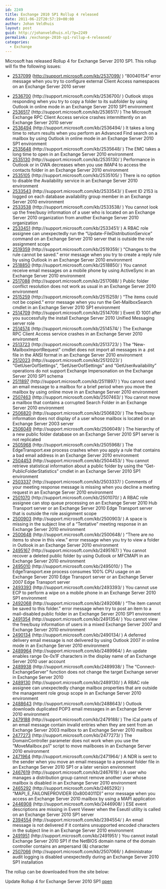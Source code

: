```yaml
---
id: 2249
title: Exchange 2010 SP1 Rollup 4 released
date: 2011-06-22T20:57:19+00:00
author: Johan Veldhuis
layout: post
guid: http://johanveldhuis.nl/?p=2249
permalink: /exchange-2010-sp1-rollup-4-released/
categories:
  - Exchange
---
```

Microsoft has released Rollup 4 for Exchange Server 2010 SP1. This rollup will fix the following issues:

  * [2537099](http://support.microsoft.com/kb/2537099) (http://support.microsoft.com/kb/2537099/ ) &#8220;80040154&#8221; error message when you try to configure external Client Access namespaces on an Exchange Server 2010 server
  * <div>
      <a href="http://support.microsoft.com/kb/2536700">2536700</a> (http://support.microsoft.com/kb/2536700/ ) Outlook stops responding when you try to copy a folder to its subfolder by using Outlook in online mode in an Exchange Server 2010 SP1 environment
    </div>

  * <div>
      <a href="http://support.microsoft.com/kb/2536517">2536517</a> (http://support.microsoft.com/kb/2536517/ ) The Microsoft Exchange RPC Client Access service crashes intermittently on an Exchange Server 2010 server
    </div>

  * <div>
      <a href="http://support.microsoft.com/kb/2536494">2536494</a> (http://support.microsoft.com/kb/2536494/ ) It takes a long time to return results when you perform an Advanced Find search on a mailbox by using Outlook in online mode in an Exchange Server 2010 SP1 environment
    </div>

  * <div>
      <a href="http://support.microsoft.com/kb/2535648">2535648</a> (http://support.microsoft.com/kb/2535648/ ) The EMC takes a long time to open in an Exchange Server 2010 environment
    </div>

  * <div>
      <a href="http://support.microsoft.com/kb/2535130">2535130</a> (http://support.microsoft.com/kb/2535130/ ) Performance in Outlook or in OWA decreases when you use IMAP4 to access the contacts folder in an Exchange Server 2010 environment
    </div>

  * <div>
      <a href="http://support.microsoft.com/kb/2535105">2535105</a> (http://support.microsoft.com/kb/2535105/ ) There is no option to disable the Availability service in an Exchange Server 2010 environment
    </div>

  * <div>
      <a href="http://support.microsoft.com/kb/2533543">2533543</a> (http://support.microsoft.com/kb/2533543/ ) Event ID 2153 is logged on each database availability group member in an Exchange Server 2010 environment
    </div>

  * <div>
      <a href="http://support.microsoft.com/kb/2533538">2533538</a> (http://support.microsoft.com/kb/2533538/ ) You cannot look up the free/busy information of a user who is located on an Exchange Server 2010 organization from another Exchange Server 2010 organization
    </div>

  * <div>
      <a href="http://support.microsoft.com/kb/2533451">2533451</a> (http://support.microsoft.com/kb/2533451/ ) A RBAC role assignee can unexpectedly run the &#8220;Update-FileDistributionService&#8221; command on an Exchange Server 2010 server that is outside the role assignment scope
    </div>

  * <div>
      <a href="http://support.microsoft.com/kb/2519359">2519359</a> (http://support.microsoft.com/kb/2519359/ ) &#8220;Changes to the rule cannot be saved.&#8221; error message when you try to create a reply rule by using Outlook in an Exchange Server 2010 environment
    </div>

  * <div>
      <a href="http://support.microsoft.com/kb/2518850">2518850</a> (http://support.microsoft.com/kb/2518850/ ) You cannot receive email messages on a mobile phone by using ActiveSync in an Exchange Server 2010 environment
    </div>

  * <div>
      <a href="http://support.microsoft.com/kb/2517088">2517088</a> (http://support.microsoft.com/kb/2517088/ ) Public folder conflict resolution does not work as usual in an Exchange Server 2010 environment
    </div>

  * <div>
      <a href="http://support.microsoft.com/kb/2515259">2515259</a> (http://support.microsoft.com/kb/2515259/ ) &#8220;The items could not be copied.&#8221; error message when you run the Get-MailboxSearch cmdlet in an Exchange Server 2010 SP1 environment
    </div>

  * <div>
      <a href="http://support.microsoft.com/kb/2514709">2514709</a> (http://support.microsoft.com/kb/2514709/ ) Event ID 1001 after you successfully the install Exchange Server 2010 Unified Messaging server role
    </div>

  * <div>
      <a href="http://support.microsoft.com/kb/2514574">2514574</a> (http://support.microsoft.com/kb/2514574/ ) The Exchange RPC Client Access service crashes in an Exchange Server 2010 environment
    </div>

  * <div>
      <a href="http://support.microsoft.com/kb/2513723">2513723</a> (http://support.microsoft.com/kb/2513723/ ) The &#8220;New-MailboxImportRequest&#8221; cmdlet does not import all messages in a .pst file in the ANSI format in an Exchange Server 2010 environment
    </div>

  * <div>
      <a href="http://support.microsoft.com/kb/2512023">2512023</a> (http://support.microsoft.com/kb/2512023/ ) &#8220;GetUserOofSettings&#8221;, &#8220;SetUserOofSettings&#8221; and &#8220;GetUserAvailability&#8221; operations do not support Exchange Impersonation on the Exchange Server 2010 SP1 schema
    </div>

  * <div>
      <a href="http://support.microsoft.com/kb/2511897">2511897</a> (http://support.microsoft.com/kb/2511897/ ) You cannot send an email message to a mailbox for a brief period when you move the mailbox by using online move in an Exchange Server 2010 environment
    </div>

  * <div>
      <a href="http://support.microsoft.com/kb/2507463">2507463</a> (http://support.microsoft.com/kb/2507463/ ) You cannot move a mailbox that contains a corrupted Search Folder in an Exchange Server 2010 environment
    </div>

  * <div>
      <a href="http://support.microsoft.com/kb/2506820">2506820</a> (http://support.microsoft.com/kb/2506820/ ) The free/busy information does not display of a user whose mailbox is located on an Exchange Server 2003 server
    </div>

  * <div>
      <a href="http://support.microsoft.com/kb/2506049">2506049</a> (http://support.microsoft.com/kb/2506049/ ) The hierarchy of a new public folder database on an Exchange Server 2010 SP1 server is not replicated
    </div>

  * <div>
      <a href="http://support.microsoft.com/kb/2505968">2505968</a> (http://support.microsoft.com/kb/2505968/ ) The EdgeTransport.exe process crashes when you apply a rule that contains a bad email address in an Exchange Server 2010 environment
    </div>

  * <div>
      <a href="http://support.microsoft.com/kb/2504453">2504453</a> (http://support.microsoft.com/kb/2504453/ ) You cannot retrieve statistical information about a public folder by using the &#8220;Get-PublicFolderStatistics&#8221; cmdlet in an Exchange Server 2010 SP1 environment
    </div>

  * <div>
      <a href="http://support.microsoft.com/kb/2503337">2503337</a> (http://support.microsoft.com/kb/2503337/ ) Comments of your meeting response message is missing when you decline a meeting request in an Exchange Server 2010 environment
    </div>

  * <div>
      <a href="http://support.microsoft.com/kb/2501070">2501070</a> (http://support.microsoft.com/kb/2501070/ ) A RBAC role assignee can stop queue processing on an Exchange Server 2010 Hub Transport server or an Exchange Server 2010 Edge Transport server that is outside the role assignment scope
    </div>

  * <div>
      <a href="http://support.microsoft.com/kb/2500903">2500903</a> (http://support.microsoft.com/kb/2500903/ ) A space is missing in the subject line of a &#8220;Tentative&#8221; meeting response in an Exchange Server 2010 environment
    </div>

  * <div>
      <a href="http://support.microsoft.com/kb/2500648">2500648</a> (http://support.microsoft.com/kb/2500648/ ) &#8220;There are no items to show in this view.&#8221; error message when you try to view a folder in Outlook in an Exchange Server 2010 environment
    </div>

  * <div>
      <a href="http://support.microsoft.com/kb/2495167">2495167</a> (http://support.microsoft.com/kb/2495167/ ) You cannot recover a deleted public folder by using Outlook or MFCMAPI in an Exchange Server 2010 environment
    </div>

  * <div>
      <a href="http://support.microsoft.com/kb/2495010">2495010</a> (http://support.microsoft.com/kb/2495010/ ) The EdgeTransport.exe process consumes 100% CPU usage on an Exchange Server 2010 Edge Transport server or an Exchange Server 2007 Edge Transport server
    </div>

  * <div>
      <a href="http://support.microsoft.com/kb/2493393">2493393</a> (http://support.microsoft.com/kb/2493393/ ) You cannot use ECP to perform a wipe on a mobile phone in an Exchange Server 2010 SP1 environment
    </div>

  * <div>
      <a href="http://support.microsoft.com/kb/2492068">2492068</a> (http://support.microsoft.com/kb/2492068/ ) &#8220;The item cannot be saved to this folder.&#8221; error message when try to post an item to a mail-disabled public folder in an Exchange Server 2010 SP1 environment
    </div>

  * <div>
      <a href="http://support.microsoft.com/kb/2491354">2491354</a> (http://support.microsoft.com/kb/2491354/ ) You cannot view the free/busy information of users in a mixed Exchange Server 2007 and Exchange Server 2010 environment
    </div>

  * <div>
      <a href="http://support.microsoft.com/kb/2490134">2490134</a> (http://support.microsoft.com/kb/2490134/ ) A deferred delivery email message is not delivered by using Outlook 2007 in online mode in an Exchange Server 2010 environment
    </div>

  * <div>
      <a href="http://support.microsoft.com/kb/2489964">2489964</a> (http://support.microsoft.com/kb/2489964/ ) An update enables range 0x-0x1F characters in the display name of an Exchange Server 2010 user account
    </div>

  * <div>
      <a href="http://support.microsoft.com/kb/2489938">2489938</a> (http://support.microsoft.com/kb/2489938/ ) The &#8220;Connect-ExchangeServer&#8221; function does not change the target Exchange server in Exchange Server 2010
    </div>

  * <div>
      <a href="http://support.microsoft.com/kb/2489130">2489130</a> (http://support.microsoft.com/kb/2489130/ ) A RBAC role assignee can unexpectedly change mailbox properties that are outside the management role group scope in an Exchange Server 2010 environment
    </div>

  * <div>
      <a href="http://support.microsoft.com/kb/2488643">2488643</a> (http://support.microsoft.com/kb/2488643/ ) Outlook downloads duplicated POP3 email messages in an Exchange Server 2010 environment
    </div>

  * <div>
      <a href="http://support.microsoft.com/kb/2479188">2479188</a> (http://support.microsoft.com/kb/2479188/ ) The iCal parts of an email message contain invalid entries when they are sent from an Exchange Server 2003 mailbox to an Exchange Server 2010 mailbox
    </div>

  * <div>
      <a href="http://support.microsoft.com/kb/2477273">2477273</a> (http://support.microsoft.com/kb/2477273/ ) The DomainController parameter does not work when you use the &#8220;MoveMailbox.ps1&#8221; script to move mailboxes in an Exchange Server 2010 environment
    </div>

  * <div>
      <a href="http://support.microsoft.com/kb/2471964">2471964</a> (http://support.microsoft.com/kb/2471964/ ) A NDR is sent to the sender when you move an email message to a personal folder file in an Exchange Server 2010 SP1 or a later version environment
    </div>

  * <div>
      <a href="http://support.microsoft.com/kb/2467619">2467619</a> (http://support.microsoft.com/kb/2467619/ ) A user who manages a distribution group cannot remove another user whose mailbox is disabled in an Exchange Server 2010 environment
    </div>

  * <div>
      <a href="http://support.microsoft.com/kb/2465292">2465292</a> (http://support.microsoft.com/kb/2465292/ ) &#8220;MAPI_E_FAILONEPROVIDER (0x8004011D)&#8221; error message when you access an Exchange Server 2010 mailbox by using a MAPI application
    </div>

  * <div>
      <a href="http://support.microsoft.com/kb/2446908">2446908</a> (http://support.microsoft.com/kb/2446908/ ) ESE event descriptions are missing in Event Viewer when the Eseutil utility is called on an Exchange Server 2010 SP1 server
    </div>

  * <div>
      <a href="http://support.microsoft.com/kb/2394554">2394554</a> (http://support.microsoft.com/kb/2394554/ ) An email message is not delivered if it contains unsupported encoded characters in the subject line in an Exchange Server 2010 environment
    </div>

  * <div>
      <a href="http://support.microsoft.com/kb/2491951">2491951</a> (http://support.microsoft.com/kb/2491951/ ) You cannot install Exchange Server 2010 SP1 if the NetBIOS domain name of the domain controller contains an ampersand (&) character
    </div>

  * <div>
      <a href="http://support.microsoft.com/kb/2507066">2507066</a> (http://support.microsoft.com/kb/2507066/ ) Administrator audit logging is disabled unexpectedly during an Exchange Server 2010 SP1 installation
    </div>

The rollup can be downloaded from the site below:

Update Rollup 4 for Exchange Server 2010 SP1 [open](http://www.microsoft.com/downloads/details.aspx?FamilyID=0b55e26a-e969-4692-a0f3-36680bd49b01)